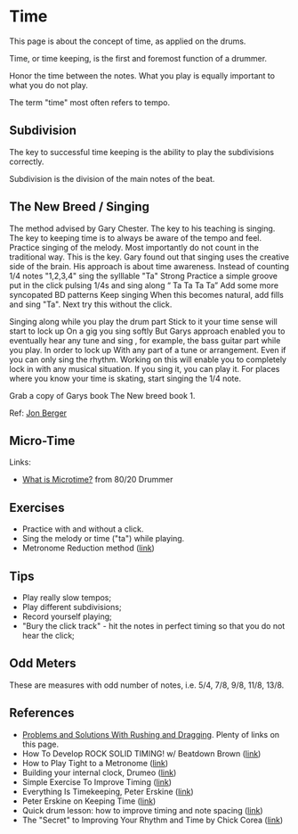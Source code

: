 # Time

This page is about the concept of time, as applied on the drums.

Time, or time keeping, is the first and foremost function of a drummer.

Honor the time between the notes. What you play is equally important to what you do not play.

The term "time" most often refers to tempo.

## Subdivision

The key to successful time keeping is the ability to play the subdivisions correctly.

Subdivision is the division of the main notes of the beat.

## The New Breed / Singing

The method advised by Gary Chester.
The key to his teaching is singing. The key to keeping time is to always be aware of the tempo and feel. Practice singing of the melody. Most importantly do not count in the traditional way. This is the key. Gary found out that singing uses the creative side of the brain. His approach is about time awareness. 
Instead of counting 1/4 notes "1,2,3,4" sing the sylllable "Ta"
Strong
Practice a simple groove put in the click pulsing 1/4s and sing along “ Ta Ta Ta Ta”
Add some more syncopated BD patterns
Keep singing
When this becomes natural, add fills and sing "Ta".
Next try this without the click.

Singing along while you play the drum part
Stick to it your time sense will start to lock up
On a gig you sing softly
But Garys approach enabled you to eventually hear any tune and sing , for example, the bass guitar part while you play. In order to lock up
With any part of a tune or arrangement. Even if you can only sing the rhythm.
Working on this will enable you to completely lock in with any musical situation.
If you sing it, you can play it.
For places where you know your time is skating, start singing the 1/4 note.

Grab a copy of Garys book The New breed book 1.

Ref: [Jon Berger](https://www.youtube.com/watch?v=NOK7lu2buCM)

## Micro-Time

Links:
- [What is Microtime?](https://www.youtube.com/watch?v=71Qa2huylD8) from 80/20 Drummer

## Exercises

- Practice with and without a click.
- Sing the melody or time ("ta") while playing.
- Metronome Reduction method ([link](https://www.youtube.com/watch?v=uP6DF4X9zF0))

## Tips

- Play really slow tempos;
- Play different subdivisions;
- Record yourself playing;
- "Bury the click track" - hit the notes in perfect timing so that you do not hear the click;

## Odd Meters

These are measures with odd number of notes, i.e. 5/4, 7/8, 9/8, 11/8, 13/8.

## References

- [Problems and Solutions With Rushing and Dragging](https://www.drummercafe.com/education/articles/problems-with-rushing-and-dragging.html). Plenty of links on this page.
- How To Develop ROCK SOLID TIMING! w/ Beatdown Brown ([link](https://www.youtube.com/watch?v=0DWSmJO1gLQ))
- How to Play Tight to a Metronome ([link](https://www.youtube.com/watch?v=y5MewamYQMM))
- Building your internal clock, Drumeo ([link](https://www.youtube.com/watch?v=zk3eVDK1PPE))
- Simple Exercise To Improve Timing ([link](https://www.youtube.com/watch?v=d_ByKy505ns))
- Everything Is Timekeeping, Peter Erskine ([link](https://www.youtube.com/watch?v=MuUkMndArXE))
- Peter Erskine on Keeping Time ([link](https://www.youtube.com/watch?v=jlvUvlAMhqg))
- Quick drum lesson: how to improve timing and note spacing ([link](https://www.youtube.com/watch?v=gqUITaQ3M8g))
- The "Secret" to Improving Your Rhythm and Time by Chick Corea ([link](https://www.youtube.com/watch?v=ED7liSX7zvY))
